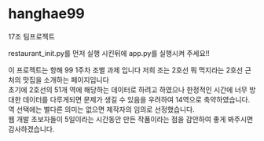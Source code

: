 # hanghae99
17조 팀프로젝트

restaurant_init.py를 먼저 실행 시킨뒤에 
app.py를 실행시켜 주세요!!


이 프로젝트는 항해 99 1주차 조별 과제 입니다
저희 조는 2호선 뭐 먹지라는 2호선 근처의 맛집을 소개하는 페이지입니다 <br>
초기에 2호선의 51개 역에 해당하는 데이터로 하려고 하였으나 한정적인 시간에 너무 방대한 데이터를 다루게되면
문제가 생길 수 있음을 우려하여 14역으로 축약하였습니다.<br>
역 선택에는 별다른 의미는 없으면 제작자의 임의로 선정했습니다. <br>
웹 개발 초보자들이 5일이라는 시간동안 만든 작품이라는 점을 감안하여 좋게 봐주시면 감사하겠습니다.